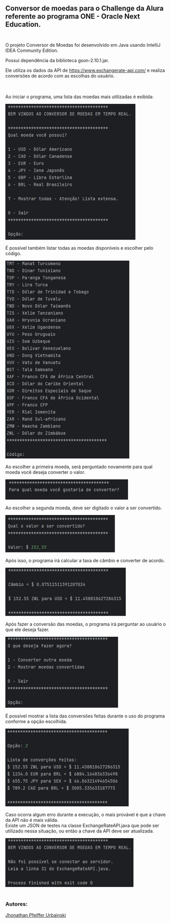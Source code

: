 ## Conversor de moedas para o Challenge da Alura referente ao programa ONE - Oracle Next Education.<br><br>

O projeto Conversor de Moedas foi desenvolvido em Java usando IntelliJ IDEA Community Edition.<br>

Possui dependência da biblioteca gson-2.10.1.jar.<br>

Ele utiliza os dados da API de https://www.exchangerate-api.com/ e realiza conversões de acordo com as escolhas do usuário.<br><br><br>

Ao iniciar o programa, uma lista das moedas mais utilizadas é exibida:<br>

<img src="md/moeda1.png" alt="Imagem da tela de início do programa.">

É possível também listar todas as moedas disponíveis e escolher pelo código.<br>

<img src="md/moedacodigo.png" alt="Imagem da lista de códigos de moedas.">

Ao escolher a primeira moeda, será perguntado novamente para qual moeda você deseja converter o valor.<br>

<img src="md/moeda2.png" alt="Imagem da segunda moeda a escolher.">

Ao escolher a segunda moeda, deve ser digitado o valor a ser convertido.<br>

<img src="md/valoraconverter.png" alt="Imagem do valor a ser convertido.">

Após isso, o programa irá calcular a taxa de câmbio e converter de acordo.<br>

<img src="md/moedavalorconvertido.png" alt="Imagem do valor convertido e taxa de câmbio.">

Após fazer a conversão das moedas, o programa irá perguntar ao usuário o que ele deseja fazer.<br>

<img src="md/opcaofinal.png" alt="Imagem da opção final do programa.">

É possível mostrar a lista das conversões feitas durante o uso do programa conforme a opção escolhida.<br>

<img src="md/lista.png" alt="Imagem da lista de conversões de moedas.">

Caso ocorra algum erro durante a execução, o mais provável é que a chave da API não é mais válida.<br>
Existe um JSON de testes na classe ExchangeRateAPI.java que pode ser utilizado nessa situação, ou então a chave da API deve ser atualizada.<br> 

<img src="md/erro.png" alt="Imagem do erro.">

<br>
<br>

### Autores:
<a href="https://github.com/jhonathan-p" target="_blank">Jhonathan Pfeiffer Urbainski</a>